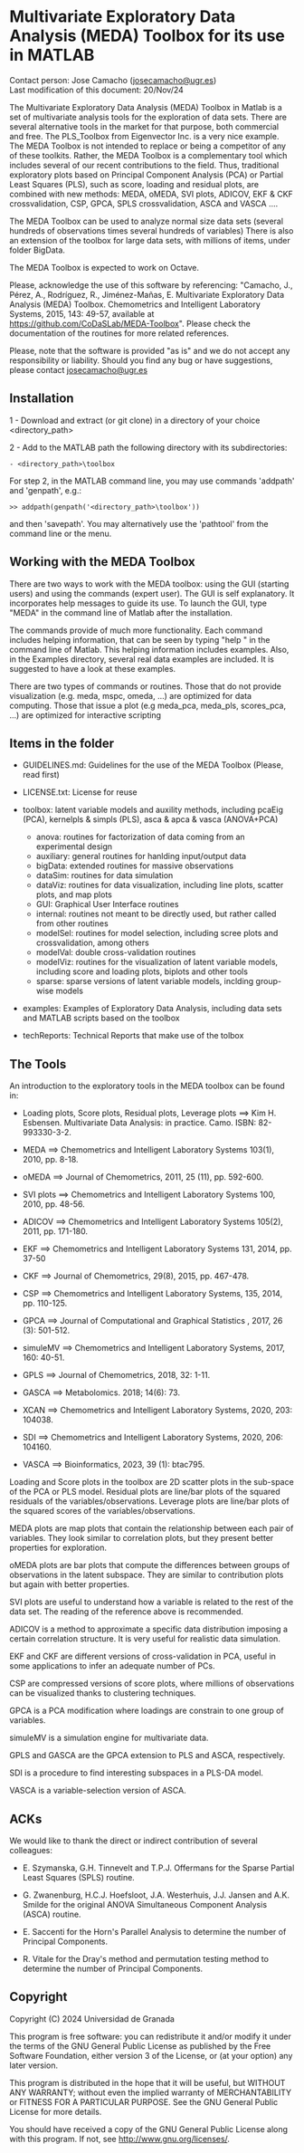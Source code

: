 <h1>Multivariate Exploratory Data Analysis (MEDA) Toolbox for its use in MATLAB</h1> 

Contact person: Jose Camacho (josecamacho@ugr.es) <br>
Last modification of this document: 20/Nov/24

The Multivariate Exploratory Data Analysis (MEDA) Toolbox in Matlab is a set of multivariate analysis tools for the exploration of data sets. 
There are several alternative tools in the market for that purpose, both commercial and free. The PLS_Toolbox from Eigenvector Inc. 
is a very nice example. The MEDA Toolbox is not intended to replace or being a competitor of any of these toolkits. Rather, the MEDA
Toolbox is a complementary tool which includes several of our recent contributions to the field. Thus, traditional exploratory plots 
based on Principal Component Analysis (PCA) or Partial Least Squares (PLS), such as score, loading and residual plots, are combined 
with new methods: MEDA, oMEDA, SVI plots, ADICOV, EKF & CKF crossvalidation, CSP, GPCA, SPLS crossvalidation, ASCA and VASCA .... 

The MEDA Toolbox can be used to analyze normal size data sets (several hundreds of observations times several hundreds of variables)
There is also an extension of the toolbox for large data sets, with millions of items, under folder BigData. 

The MEDA Toolbox is expected to work on Octave.

Please, acknowledge the use of this software by referencing: "Camacho, J., Pérez, A., Rodríguez, R., Jiménez-Mañas, E. Multivariate Exploratory Data Analysis (MEDA) Toolbox. Chemometrics and Intelligent Laboratory Systems, 2015, 143: 49-57, available at https://github.com/CoDaSLab/MEDA-Toolbox". Please check the documentation of the routines for more related references. 

Please, note that the software is provided "as is" and we do not accept any responsibility or liability. Should you find any bug or have suggestions, please contact josecamacho@ugr.es

<h2>Installation</h2>

1 - Download and extract (or git clone) in a directory of your choice <directory_path>

2 - Add to the MATLAB path the following directory with its subdirectories:

	- <directory_path>\toolbox

For step 2, in the MATLAB command line, you may use commands 'addpath' and 'genpath', e.g.: 

	>> addpath(genpath('<directory_path>\toolbox')) 

and then 'savepath'. You may alternatively use the 'pathtool' from the command line or the menu.

<h2>Working with the MEDA Toolbox</h2>
 
There are two ways to work with the MEDA toolbox: using the GUI (starting users) and using the commands (expert user). The GUI is self 
explanatory. It incorporates help messages to guide its use. To launch the GUI, type "MEDA" in the command line of Matlab after the 
installation. 

The commands provide of much more functionality. Each command includes helping information, that can be seen by typing "help <command>" 
in the command line of Matlab. This helping information includes examples. Also, in the Examples directory, several real data examples 
are included. It is suggested to have a look at these examples.

There are two types of commands or routines. Those that do not provide visualization (e.g. meda, mspc, omeda, ...) are optimized for data 
computing. Those that issue a plot (e.g meda_pca, meda_pls, scores_pca, ...) are optimized for interactive scripting


<h2>Items in the folder</h2>

- GUIDELINES.md: Guidelines for the use of the MEDA Toolbox (Please, read first)

- LICENSE.txt: License for reuse

- toolbox: latent variable models and auxility methods, including pcaEig (PCA), kernelpls & simpls (PLS), asca & apca & vasca (ANOVA+PCA) 

   	- anova: routines for factorization of data coming from an experimental design
   	- auxiliary: general routines for hanlding input/output data
   	- bigData: extended routines for massive observations
   	- dataSim: routines for data simulation
   	- dataViz: routines for data visualization, including line plots, scatter plots, and map plots
   	- GUI: Graphical User Interface routines
   	- internal: routines not meant to be directly used, but rather called from other routines
   	- modelSel: routines for model selection, including scree plots and crossvalidation, among others
   	- modelVal: double cross-validation routines
   	- modelViz: routines for the visualization of latent variable models, including score and loading plots, biplots and 		other tools
   	- sparse: sparse versions of latent variable models, inclding group-wise models

- examples: Examples of Exploratory Data Analysis, including data sets and MATLAB scripts based on the toolbox
  
- techReports: Technical Reports that make use of the tolbox


<h2>The Tools</h2>

An introduction to the exploratory tools in the MEDA toolbox can be found in:

- Loading plots, Score plots, Residual plots, Leverage plots ==> Kim H. Esbensen. Multivariate Data Analysis: in practice. Camo. ISBN: 82-993330-3-2.

- MEDA ==> Chemometrics and Intelligent Laboratory Systems 103(1), 2010, pp. 8-18.  

- oMEDA ==> Journal of Chemometrics, 2011, 25 (11), pp. 592-600.

- SVI plots ==> Chemometrics and Intelligent Laboratory Systems 100, 2010, pp. 48-56.

- ADICOV ==> Chemometrics and Intelligent Laboratory Systems 105(2), 2011, pp. 171-180.

- EKF ==> Chemometrics and Intelligent Laboratory Systems 131, 2014, pp. 37-50

- CKF ==> Journal of Chemometrics, 29(8), 2015, pp. 467-478.

- CSP ==> Chemometrics and Intelligent Laboratory Systems, 135, 2014, pp. 110-125.

- GPCA ==> Journal of Computational and Graphical Statistics , 2017, 26 (3): 501-512.

- simuleMV ==> Chemometrics and Intelligent Laboratory Systems, 2017, 160: 40-51.

- GPLS ==> Journal of Chemometrics, 2018, 32: 1-11.

- GASCA ==> Metabolomics. 2018; 14(6): 73.

- XCAN ==> Chemometrics and Intelligent Laboratory Systems, 2020, 203: 104038.

- SDI ==> Chemometrics and Intelligent Laboratory Systems, 2020, 206: 104160.

- VASCA ==> Bioinformatics, 2023, 39 (1): btac795.

Loading and Score plots in the toolbox are 2D scatter plots in the sub-space of the PCA or PLS model. Residual plots are line/bar plots
of the squared residuals of the variables/observations. Leverage plots are line/bar plots of the squared scores of the variables/observations.

MEDA plots are map plots that contain the relationship between each pair of variables. They look similar to correlation plots, but 
they present better properties for exploration.

oMEDA plots are bar plots that compute the differences between groups of observations in the latent subspace. They are similar to 
contribution plots but again with better properties.

SVI plots are useful to understand how a variable is related to the rest of the data set. The reading of the reference above is recommended.

ADICOV is a method to approximate a specific data distribution imposing a certain correlation structure. It is very useful for realistic data
simulation.

EKF and CKF are different versions of cross-validation in PCA, useful in some applications to infer an adequate number of PCs.

CSP are compressed versions of score plots, where millions of observations can be visualized thanks to clustering techniques.

GPCA is a PCA modification where loadings are constrain to one group of variables.

simuleMV is a simulation engine for multivariate data.

GPLS and GASCA are the GPCA extension to PLS and ASCA, respectively.

SDI is a procedure to find interesting subspaces in a PLS-DA model.

VASCA is a variable-selection version of ASCA.

<h2>ACKs</h2>

We would like to thank the direct or indirect contribution of several colleagues:

- E. Szymanska, G.H. Tinnevelt and T.P.J. Offermans for the Sparse Partial Least Squares (SPLS) routine.

- G. Zwanenburg, H.C.J. Hoefsloot, J.A. Westerhuis, J.J. Jansen and A.K. Smilde for the original ANOVA Simultaneous Component Analysis (ASCA) routine.

- E. Saccenti for the Horn's Parallel Analysis to determine the number of Principal Components.

- R. Vitale for the Dray's method and permutation testing method to determine the number of Principal Components.


<h2>Copyright</h2>

Copyright (C) 2024  Universidad de Granada
 
This program is free software: you can redistribute it and/or modify it under the terms of the GNU General Public License as published by the Free Software Foundation, either version 3 of the License, or (at your option) any later version.

This program is distributed in the hope that it will be useful, but WITHOUT ANY WARRANTY; without even the implied warranty of MERCHANTABILITY or FITNESS FOR A PARTICULAR PURPOSE.  See the GNU General Public License for more details.

You should have received a copy of the GNU General Public License along with this program.  If not, see <http://www.gnu.org/licenses/>.
